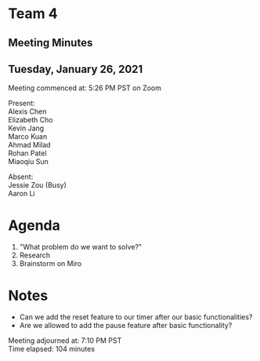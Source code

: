 # Team 4
## Meeting Minutes
## Tuesday, January 26, 2021

Meeting commenced at: 5:26 PM PST on Zoom

Present:  
Alexis Chen  
Elizabeth Cho  
Kevin Jang  
Marco Kuan  
Ahmad Milad  
Rohan Patel  
Miaoqiu Sun  

Absent:  
Jessie Zou (Busy)  
Aaron Li  

# Agenda
1. "What problem do we want to solve?"
2. Research 
3. Brainstorm on Miro

# Notes
- Can we add the reset feature to our timer after our basic functionalities?
- Are we allowed to add the pause feature after basic functionality?

Meeting adjourned at: 7:10 PM PST  
Time elapsed: 104 minutes
